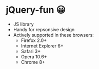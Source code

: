 # jQuery-fun :grinning:
- JS library
- Handy for repsonsive design
- Actively supported in these browsers:
	- Firefox 2.0+
	- Internet Explorer 6+
	- Safari 3+
	- Opera 10.6+
	- Chrome 8+


